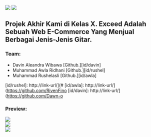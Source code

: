 ![](https://github.com/RivenFino/Exceed-XE/blob/main/image/logo/exceed-logo%201.svg) 
![](https://github.com/RivenFino/Exceed-XE/blob/main/image/logo/exceed-title%201.svg)
## Projek Akhir Kami di Kelas X. Exceed Adalah Sebuah Web E-Commerce Yang Menjual Berbagai Jenis-Jenis Gitar.
### Team:
- Davin Aleandra Wibawa   [Github.][id/davin] 
- Muhammad Awla Ridhani   [Github.][id/rushel] 
- Muhammad Rushelasli     [Github.][id/awla] 

[id/rushel]: http://link-url/](#
[id/awla]: http://link-url/](https://github.com/RivenFino
[id/davin]: http://link-url/](https://github.com/Dawn-o

### Preview:
![](https://github.com/RivenFino/Exceed-XE/blob/main/image/md/preview1.png)
<br>
![](https://github.com/RivenFino/Exceed-XE/blob/main/image/md/preview2.png)
<br>
![](https://github.com/RivenFino/Exceed-XE/blob/main/image/md/preview3.png)
